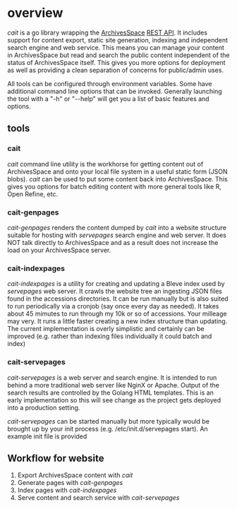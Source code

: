 
# overview

_cait_ is a go library wrapping the [ArchivesSpace](http://archivesspace.org) [REST API](http://archivesspace.github.io/archivesspace/api/).  It includes support for content export, static site generation, indexing and independent search engine and web service.  This means you can manage your content in ArchivesSpace but read and search the public content independent of the status of ArchivesSpace itself.  This gives you more options for deployment as well as providing a clean separation of concerns for public/admin uses.

All tools can be configured through environment variables. Some have additional command line options that can be invoked.  Generally launching the tool with a "-h" or "--help" will get you a list of basic features and options.

## tools

### cait

_cait_ command line utility is the workhorse for getting content out of ArchivesSpace and onto your local file system in a useful static form (JSON blobs).  _cait_ can be used to put some content back into ArchivesSpace. This gives you options for batch editing content with more general tools like R, Open Refine, etc.

### cait-genpages

_cait-genpages_ renders the content dumped by _cait_ into a website structure suitable for hosting with _servepages_ search engine and web server.  It does NOT talk directly to ArchivesSpace and as a result does not increase the load on your ArchivesSpace server.

### cait-indexpages

_cait-indexpages_ is a utility for creating and updating a Bleve index used by _servepages_ web server.  It crawls the website tree an ingesting JSON files found in the accessions directories. It can be run manually but is also suited to run periodically via a cronjob (say once every day as needed).   It takes about 45 mimutes to run through my 10k or so of accessions. Your milleage may very. It runs a little faster creating a new index structure than updating.  The current implementation is overly simplistic and certainly can be improved (e.g. rather than indexing files individually it could batch and index)

### cait-servepages

_cait-servepages_ is a web server and search engine. It is intended to run behind a more traditional web server like NginX or Apache.  Output of the search results are controlled by the Golang HTML templates.  This is an early implementation so this will see change as the project gets deployed into a production setting.

_cait-servepages_ can be started manually but more typically would be brought up by your init process (e.g. /etc/init.d/servepages start). An example init file is provided

## Workflow for website

1. Export ArchivesSpace content with _cait_
2. Generate pages with _cait-genpages_
3. Index pages with _cait-indexpages_
4. Serve content and search service with _cait-servepages_

